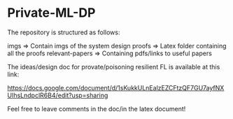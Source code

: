 # Private-ML-DP

The repository is structured as follows:

imgs => Contain imgs of the system design
proofs => Latex folder containing all the proofs
relevant-papers => Containing pdfs/links to useful papers

The ideas/design doc for provate/poisoning resilient FL is available at this link:

https://docs.google.com/document/d/1sKukkULnEalzEZCFtzQF7GU7ayfNXUIhsLndpclR6B4/edit?usp=sharing

Feel free to leave comments in the doc/in the latex document!

